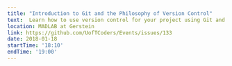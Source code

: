 ```yaml
---
title: "Introduction to Git and the Philosophy of Version Control"
text:  Learn how to use version control for your project using Git and Github
location: MADLAB at Gerstein
link: https://github.com/UofTCoders/Events/issues/133
date: 2018-01-18
startTime: '18:10'
endTime: '19:00'
---
```

